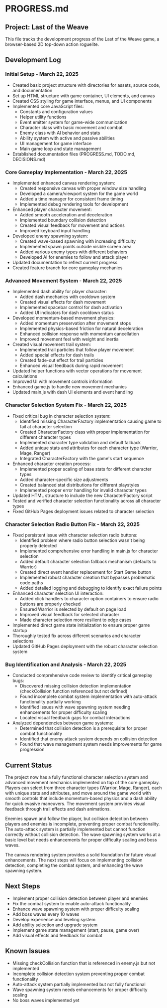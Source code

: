 # PROGRESS.md

## Project: Last of the Weave

This file tracks the development progress of the Last of the Weave game, a browser-based 2D top-down action roguelite.

## Development Log

### Initial Setup - March 22, 2025

- Created basic project structure with directories for assets, source code, and documentation
- Set up HTML structure with game container, UI elements, and canvas
- Created CSS styling for game interface, menus, and UI components
- Implemented core JavaScript files:
  - Constants and configuration values
  - Helper utility functions
  - Event emitter system for game-wide communication
  - Character class with basic movement and combat
  - Enemy class with AI behavior and stats
  - Ability system with active and passive abilities
  - UI management for game interface
  - Main game loop and state management
- Established documentation files (PROGRESS.md, TODO.md, DECISIONS.md)

### Core Gameplay Implementation - March 22, 2025

- Implemented enhanced canvas rendering system:
  - Created responsive canvas with proper window size handling
  - Developed a camera/viewport system for the game world
  - Added a time manager for consistent frame timing
  - Implemented debug rendering tools for development
- Enhanced player character movement:
  - Added smooth acceleration and deceleration
  - Implemented boundary collision detection
  - Created visual feedback for movement and actions
  - Improved keyboard input handling
- Developed enemy spawning system:
  - Created wave-based spawning with increasing difficulty
  - Implemented spawn points outside visible screen area
  - Added various enemy types with different behaviors
  - Developed AI for enemies to follow and attack player
- Updated documentation to reflect current progress
- Created feature branch for core gameplay mechanics

### Advanced Movement System - March 22, 2025

- Implemented dash ability for player character:
  - Added dash mechanics with cooldown system
  - Created visual effects for dash movement
  - Implemented spacebar control for dash activation
  - Added UI indicators for dash cooldown status
- Developed momentum-based movement physics:
  - Added momentum preservation after movement stops
  - Implemented physics-based friction for natural deceleration
  - Enhanced collision response with momentum cancellation
  - Improved movement feel with weight and inertia
- Created visual movement trail system:
  - Implemented trail particles that follow player movement
  - Added special effects for dash trails
  - Created fade-out effect for trail particles
  - Enhanced visual feedback during rapid movement
- Updated helper functions with vector operations for movement calculations
- Improved UI with movement controls information
- Enhanced game.js to handle new movement mechanics
- Updated main.js with dash UI elements and event handling

### Character Selection System Fix - March 22, 2025

- Fixed critical bug in character selection system:
  - Identified missing CharacterFactory implementation causing game to fail at character selection
  - Created CharacterFactory class with proper implementation for different character types
  - Implemented character type validation and default fallback
  - Added unique stats and attributes for each character type (Warrior, Mage, Ranger)
  - Integrated CharacterFactory with the game's start sequence
- Enhanced character creation process:
  - Implemented proper scaling of base stats for different character types
  - Added character-specific size adjustments
  - Created balanced stat distributions for different playstyles
  - Implemented proper error handling for invalid character types
- Updated HTML structure to include the new CharacterFactory script
- Tested and verified character selection functionality across all character types
- Fixed GitHub Pages deployment issues related to character selection

### Character Selection Radio Button Fix - March 22, 2025

- Fixed persistent issue with character selection radio buttons:
  - Identified problem where radio button selection wasn't being properly detected
  - Implemented comprehensive error handling in main.js for character selection
  - Added default character selection fallback mechanism (defaults to Warrior)
  - Created direct event handler replacement for Start Game button
  - Implemented robust character creation that bypasses problematic code paths
  - Added detailed logging and debugging to identify exact failure points
- Enhanced character selection UI interaction:
  - Added click handlers to character option containers to ensure radio buttons are properly checked
  - Ensured Warrior is selected by default on page load
  - Improved visual feedback for selected character
  - Made character selection more resilient to edge cases
- Implemented direct game state initialization to ensure proper game startup
- Thoroughly tested fix across different scenarios and character selections
- Updated GitHub Pages deployment with the robust character selection system

### Bug Identification and Analysis - March 22, 2025

- Conducted comprehensive code review to identify critical gameplay bugs:
  - Discovered missing collision detection implementation (checkCollision function referenced but not defined)
  - Found incomplete combat system implementation with auto-attack functionality partially working
  - Identified issues with wave spawning system needing enhancements for proper difficulty scaling
  - Located visual feedback gaps for combat interactions
- Analyzed dependencies between game systems:
  - Determined that collision detection is a prerequisite for proper combat functionality
  - Identified that enemy attack system depends on collision detection
  - Found that wave management system needs improvements for game progression

## Current Status

The project now has a fully functional character selection system and advanced movement mechanics implemented on top of the core gameplay. Players can select from three character types (Warrior, Mage, Ranger), each with unique stats and attributes, and move around the game world with smooth controls that include momentum-based physics and a dash ability for quick evasive maneuvers. The movement system provides visual feedback through trail effects and dash animations. 

Enemies spawn and follow the player, but collision detection between players and enemies is incomplete, preventing proper combat functionality. The auto-attack system is partially implemented but cannot function correctly without collision detection. The wave spawning system works at a basic level but needs enhancements for proper difficulty scaling and boss waves.

The canvas rendering system provides a solid foundation for future visual enhancements. The next steps will focus on implementing collision detection, completing the combat system, and enhancing the wave spawning system.

## Next Steps

- Implement proper collision detection between player and enemies
- Fix the combat system to enable auto-attack functionality
- Enhance wave spawning system with proper difficulty scaling
- Add boss waves every 10 waves
- Develop experience and leveling system
- Add ability selection and upgrade system
- Implement game state management (start, pause, game over)
- Add visual effects and feedback for combat

## Known Issues

- Missing checkCollision function that is referenced in enemy.js but not implemented
- Incomplete collision detection system preventing proper combat functionality
- Auto-attack system partially implemented but not fully functional
- Wave spawning system needs enhancements for proper difficulty scaling
- No boss waves implemented yet
